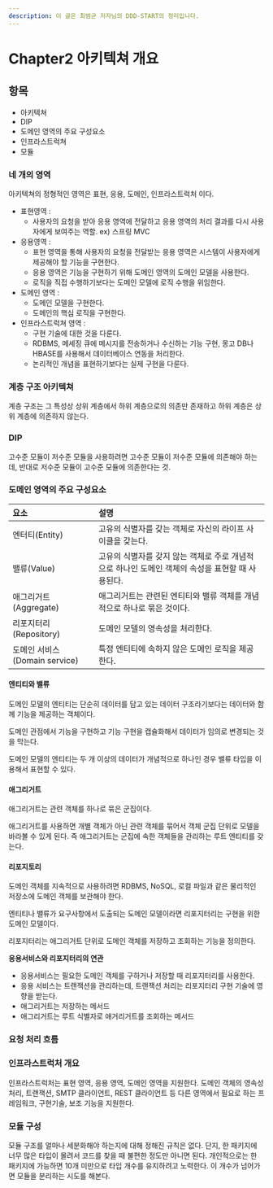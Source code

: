 ```yaml
---
description: 이 글은 최범균 저자님의 DDD-START의 정리입니다.
---
```


# Chapter2 아키텍쳐 개요

## 항목

* 아키텍쳐
* DIP
* 도메인 영역의 주요 구성요소
* 인프라스트럭쳐
* 모듈

### 네 개의 영역

아키텍쳐의 정형적인 영역은 표현, 응용, 도메인, 인프라스트럭처 이다.

* 표현영역 : 
  * 사용자의 요청을 받아 응용 영역에 전달하고 응용 영역의 처리 결과를 다시 사용자에게 보여주는 역할. ex\) 스프링 MVC
* 응용영역 : 
  * 표현 영역을 통해 사용자의 요청을 전달받는 응용 영역은 시스템이 사용자에게 제공해야 할 기능을 구현한다.  
  * 응용 영역은 기능을 구현하기 위해 도메인 영역의 도메인 모델을 사용한다.
  * 로직을 직접 수행하기보다는 도메인 모델에 로직 수행을 위임한다.
* 도메인 영역 : 
  * 도메인 모델을 구현한다.
  * 도메인의 핵심 로직을 구현한다.
* 인프라스트럭쳐 영역 : 
  * 구현 기술에 대한 것을 다룬다.
  * RDBMS, 메세징 큐에 메시지를 전송하거나 수신하는 기능 구현, 몽고 DB나 HBASE를 사용해서 데이터베이스 연동을 처리한다.
  * 논리적인 개념을 표현하기보다는 실제 구현을 다룬다.

### 계층 구조 아키텍쳐

계층 구조는 그 특성상 상위 계층에서 하위 계층으로의 의존만 존재하고 하위 계층은 상위 계층에 의존하지 않는다.

### DIP

고수준 모듈이 저수준 모듈을 사용하려면 고수준 모듈이 저수준 모듈에 의존해야 하는데, 반대로 저수준 모듈이 고수준 모듈에 의존한다는 것.

### 도메인 영역의 주요 구성요소

| 요소 | 설명 |
| :--- | :--- |
| 엔터티\(Entity\) | 고유의 식별자를 갖는 객체로 자신의 라이프 사이클을 갖는다. |
| 밸류\(Value\) | 고유의 식별자를 갖지 않는 객체로 주로 개념적으로 하나인 도메인 객체의 속성을 표현할 때 사용된다. |
| 애그리거트\(Aggregate\) | 애그리거트는 관련된 엔티티와 밸류 객체를 개념적으로 하나로 묶은 것이다. |
| 리포지터리\(Repository\) | 도메인 모델의 영속성을 처리한다. |
| 도메인 서비스\(Domain service\) | 특정 엔티티에 속하지 않은 도메인 로직을 제공한다. |

#### 엔티티와 밸류

도메인 모델의 엔티티는 단순히 데이터를 담고 있는 데이터 구조라기보다는 데이터와 함께 기능을 제공하는 객체이다.

도메인 관점에서 기능을 구현하고 기능 구현을 캡슐화해서 데이터가 임의로 변경되는 것을 막는다.

도메인 모델의 엔티티는 두 개 이상의 데이터가 개념적으로 하나인 경우 밸류 타입을 이용해서 표현할 수 있다.

#### 애그리거트

애그리거트는 관련 객체를 하나로 묶은 군집이다.

애그리거트를 사용하면 개별 객체가 아닌 관련 객체를 묶어서 객체 군집 단위로 모델을 바라볼 수 있게 된다. 즉 애그리거트는 군집에 속한 객체들을 관리하는 루트 엔티티를 갖는다.

#### 리포지토리

도메인 객체를 지속적으로 사용하려면 RDBMS, NoSQL, 로컬 파일과 같은 물리적인 저장소에 도메인 객체를 보관해야 한다.

엔티티나 밸류가 요구사항에서 도출되는 도메인 모델이라면 리포지터리는 구현을 위한 도메인 모델이다.

리포지터리는 애그리거트 단위로 도메인 객체를 저장하고 조회하는 기능을 정의한다.

**응용서비스와 리포지터리의 연관**

* 응용서비스는 필요한 도메인 객체를 구하거나 저장할 때 리포지터리를 사용한다.
* 응용 서비스는 트랜잭션을 관리하는데, 트랜잭션 처리는 리포지터리 구현 기술에 영향을 받는다.
* 애그리거트는 저장하는 메서드
* 애그리거트는 루트 식별자로 애거리거트를 조회하는 메서드

### 요청 처리 흐름

### 인프라스트럭처 개요

인프라스트럭처는 표현 영역, 응용 영역, 도메인 영역을 지원한다. 도메인 객체의 영속성 처리, 트랜잭션, SMTP 클라이언트, REST 클라이언트 등 다른 영역에서 필요로 하는 프레임워크, 구현기술, 보조 기능을 지원한다.

### 모듈 구성

모듈 구조를 얼마나 세분화해야 하는지에 대해 정해진 규칙은 없다. 단지, 한 패키지에 너무 많은 타입이 몰려서 코드를 찾을 때 불편한 정도만 아니면 된다. 개인적으로는 한 패키지에 가능하면 10개 미만으로 타입 개수를 유지하려고 노력한다. 이 개수가 넘어가면 모듈을 분리하는 시도를 해본다.

